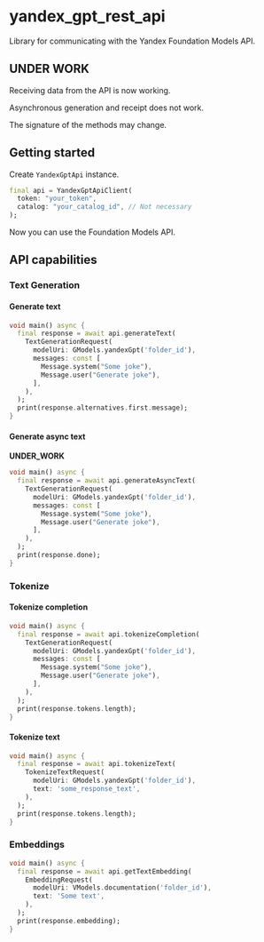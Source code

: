 # yandex_gpt_rest_api

Library for communicating with the Yandex Foundation Models API.

## **UNDER WORK**

Receiving data from the API is now working.

Asynchronous generation and receipt does not work.

The signature of the methods may change.

## Getting started

Create `YandexGptApi` instance.

```dart
final api = YandexGptApiClient(
  token: "your_token",
  catalog: "your_catalog_id", // Not necessary
);
```

Now you can use the Foundation Models API.

## API capabilities

### Text Generation

#### Generate text

```dart
void main() async {
  final response = await api.generateText(
    TextGenerationRequest(
      modelUri: GModels.yandexGpt('folder_id'),
      messages: const [
        Message.system("Some joke"),
        Message.user("Generate joke"),
      ],
    ),
  );
  print(response.alternatives.first.message);
}
```

#### Generate async text

**UNDER_WORK**

```dart
void main() async {
  final response = await api.generateAsyncText(
    TextGenerationRequest(
      modelUri: GModels.yandexGpt('folder_id'),
      messages: const [
        Message.system("Some joke"),
        Message.user("Generate joke"),
      ],
    ),
  );
  print(response.done);
}
```

### Tokenize

#### Tokenize completion

```dart
void main() async {
  final response = await api.tokenizeCompletion(
    TextGenerationRequest(
      modelUri: GModels.yandexGpt('folder_id'),
      messages: const [
        Message.system("Some joke"),
        Message.user("Generate joke"),
      ],
    ),
  );
  print(response.tokens.length);
}
```

#### Tokenize text

```dart
void main() async {
  final response = await api.tokenizeText(
    TokenizeTextRequest(
      modelUri: GModels.yandexGpt('folder_id'),
      text: 'some_response_text',
    ),
  );
  print(response.tokens.length);
}
```

### Embeddings

```dart
void main() async {
  final response = await api.getTextEmbedding(
    EmbeddingRequest(
      modelUri: VModels.documentation('folder_id'),
      text: 'Some text',
    ),
  );
  print(response.embedding);
}
```